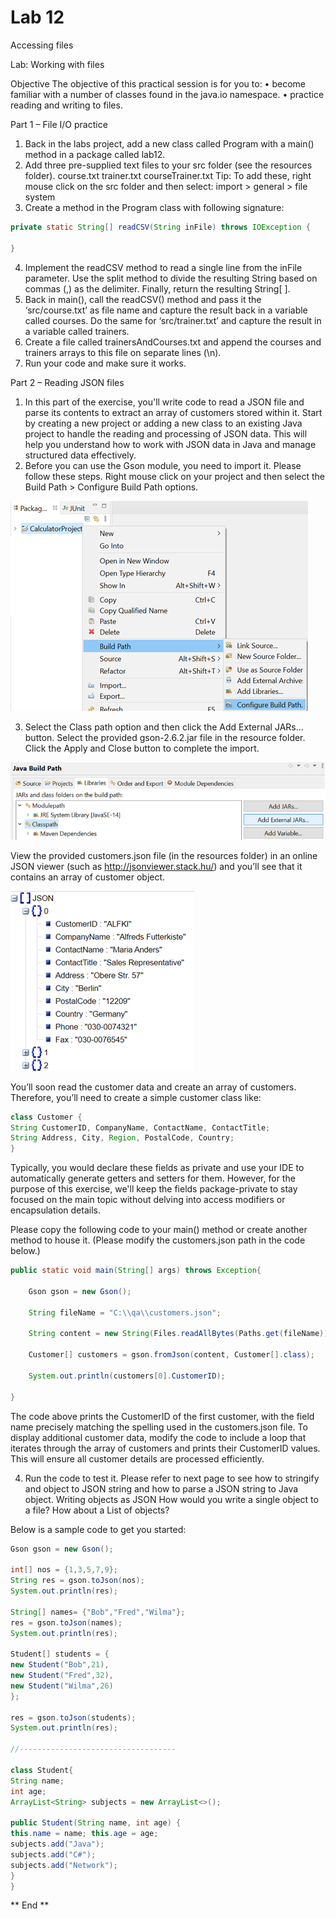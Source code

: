 <h1>Lab 12</h1>

Accessing files

Lab: Working with files

Objective
The objective of this practical session is for you to:
• become familiar with a number of classes found in the java.io namespace.
• practice reading and writing to files.

Part 1 – File I/O practice

1. Back in the labs project, add a new class called Program with a main() method in a package called lab12.
2. Add three pre-supplied text files to your src folder (see the resources folder).
   course.txt
   trainer.txt
   courseTrainer.txt
   Tip: To add these, right mouse click on the src folder and then select:
   import > general > file system
3. Create a method in the Program class with following signature:

```java
private static String[] readCSV(String inFile) throws IOException {

}
```

4. Implement the readCSV method to read a single line from the inFile parameter.
   Use the split method to divide the resulting String based on commas (,) as the delimiter. Finally, return the resulting String[ ].
5. Back in main(), call the readCSV() method and pass it the ‘src/course.txt’ as file name and capture the result back in a variable called courses.
   Do the same for ‘src/trainer.txt’ and capture the result in a variable called trainers.
6. Create a file called trainersAndCourses.txt and append the courses and trainers arrays to this file on separate lines (\n).
7. Run your code and make sure it works.

Part 2 – Reading JSON files

1. In this part of the exercise, you'll write code to read a JSON file and parse its contents to extract an array of customers stored within it. Start by creating a new project or adding a new class to an existing Java project to handle the reading and processing of JSON data. This will help you understand how to work with JSON data in Java and manage structured data effectively.
2. Before you can use the Gson module, you need to import it. Please follow these steps.
   Right mouse click on your project and then select the Build Path > Configure Build Path options.

![alt text](image.png)

3. Select the Class path option and then click the Add External JARs… button. Select the provided gson-2.6.2.jar file in the resource folder.
   Click the Apply and Close button to complete the import.

![alt text](image-1.png)

View the provided customers.json file (in the resources folder) in an online JSON viewer (such as http://jsonviewer.stack.hu/) and you’ll see that it contains an array of customer object.

![alt text](image-2.png)

You’ll soon read the customer data and create an array of customers.
Therefore, you’ll need to create a simple customer class like:

```java
class Customer {
String CustomerID, CompanyName, ContactName, ContactTitle;
String Address, City, Region, PostalCode, Country;
}
```

Typically, you would declare these fields as private and use your IDE to automatically generate getters and setters for them. However, for the purpose of this exercise, we'll keep the fields package-private to stay focused on the main topic without delving into access modifiers or encapsulation details.

Please copy the following code to your main() method or create another method to house it.
(Please modify the customers.json path in the code below.)

```java
public static void main(String[] args) throws Exception{

    Gson gson = new Gson();

    String fileName = "C:\\qa\\customers.json";

    String content = new String(Files.readAllBytes(Paths.get(fileName)));

    Customer[] customers = gson.fromJson(content, Customer[].class);

    System.out.println(customers[0].CustomerID);

}
```

The code above prints the CustomerID of the first customer, with the field name precisely matching the spelling used in the customers.json file. To display additional customer data, modify the code to include a loop that iterates through the array of customers and prints their CustomerID values. This will ensure all customer details are processed efficiently.

4. Run the code to test it.
   Please refer to next page to see how to stringify and object to JSON string and how to parse a JSON string to Java object.
   Writing objects as JSON
   How would you write a single object to a file?
   How about a List of objects?

Below is a sample code to get you started:

```java
Gson gson = new Gson();

int[] nos = {1,3,5,7,9};
String res = gson.toJson(nos);
System.out.println(res);

String[] names= {"Bob","Fred","Wilma"};
res = gson.toJson(names);
System.out.println(res);

Student[] students = {
new Student("Bob",21),
new Student("Fred",32),
new Student("Wilma",26)
};

res = gson.toJson(students);
System.out.println(res);

//-----------------------------------

class Student{
String name;
int age;
ArrayList<String> subjects = new ArrayList<>();

public Student(String name, int age) {
this.name = name; this.age = age;
subjects.add("Java");
subjects.add("C#");
subjects.add("Network");
}
}
```

** End **
